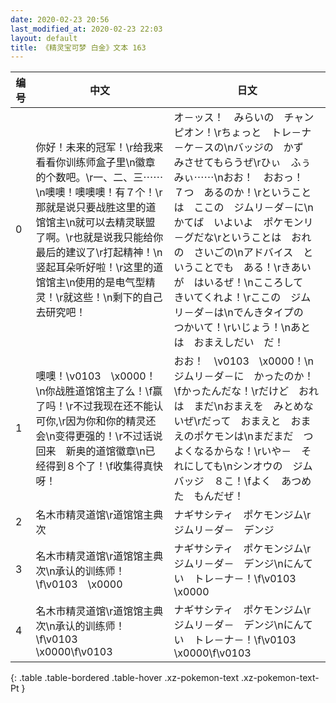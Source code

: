 ```yaml
---
date: 2020-02-23 20:56
last_modified_at: 2020-02-23 22:03
layout: default
title: 《精灵宝可梦 白金》文本 163
---
```

| 编号 | 中文 | 日文 |
| ---- | ---- | ---- |
| 0 | 你好！未来的冠军！\r给我来看看你训练师盒子里\n徽章的个数吧。\r一、二、三⋯⋯\n噢噢！噢噢噢！有７个！\r那就是说只要战胜这里的道馆馆主\n就可以去精灵联盟了啊。\r也就是说我只能给你最后的建议了\r打起精神！\n竖起耳朵听好啦！\r这里的道馆馆主\n使用的是电气型精灵！\r就这些！\n剩下的自己去研究吧！ | オ－ッス！　みらいの　チャンピオン！\rちょっと　トレ－ナ－ケ－スの\nバッジの　かず　みさせてもらうぜ\rひぃ　ふぅ　みぃ⋯⋯\nおお！　おおっ！　７つ　あるのか！\rということは　ここの　ジムリ－ダ－に\nかてば　いよいよ　ポケモンリ－グだな\rということは　おれの　さいごの\nアドバイス　ということでも　ある！\rきあいが　はいるぜ！\nこころして　きいてくれよ！\rここの　ジムリ－ダ－は\nでんきタイプの　つかいて！\rいじょう！\nあとは　おまえしだい　だ！ |
| 1 | 噢噢！\v0103　\x0000！\n你战胜道馆馆主了么！\f赢了吗！\r不过我现在还不能认可你,\r因为你和你的精灵还会\n变得更强的！\r不过话说回来　新奥的道馆徽章\n已经得到８个了！\f收集得真快呀！ | おお！　\v0103　\x0000！\nジムリ－ダ－に　かったのか！\fかったんだな！\rだけど　おれは　まだ\nおまえを　みとめないぜ\rだって　おまえと　おまえのポケモンは\nまだまだ　つよくなるからな！\rいや－　それにしても\nシンオウの　ジムバッジ　８こ！\fよく　あつめた　もんだぜ！ |
| 2 | 名木市精灵道馆\r道馆馆主典次 | ナギサシティ　ポケモンジム\rジムリ－ダ－　デンジ |
| 3 | 名木市精灵道馆\r道馆馆主典次\n承认的训练师！\f\v0103　\x0000 | ナギサシティ　ポケモンジム\rジムリ－ダ－　デンジ\nにんてい　トレ－ナ－！\f\v0103　\x0000 |
| 4 | 名木市精灵道馆\r道馆馆主典次\n承认的训练师！\f\v0103　\x0000\f\v0103　　 | ナギサシティ　ポケモンジム\rジムリ－ダ－　デンジ\nにんてい　トレ－ナ－！\f\v0103　\x0000\f\v0103　　 |
{: .table .table-bordered .table-hover .xz-pokemon-text .xz-pokemon-text-Pt }